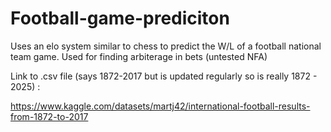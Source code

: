 # Football-game-prediciton
Uses an elo system similar to chess to predict the W/L of a football national team game.
Used for finding arbiterage in bets (untested NFA)



Link to .csv file (says 1872-2017 but is updated regularly so is really 1872 - 2025) :

https://www.kaggle.com/datasets/martj42/international-football-results-from-1872-to-2017

